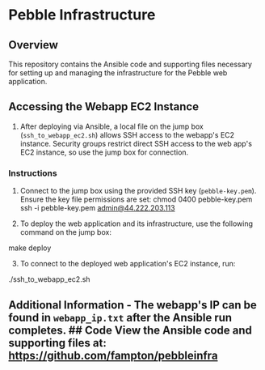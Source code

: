 # Pebble Infrastructure

## Overview
This repository contains the Ansible code and supporting files necessary for setting up and managing the infrastructure for the Pebble web application.

## Accessing the Webapp EC2 Instance
1. After deploying via Ansible, a local file on the jump box (`ssh_to_webapp_ec2.sh`) allows SSH access to the webapp's EC2 instance. Security groups restrict direct SSH access to the web app's EC2 instance, so use the jump box for connection.

### Instructions
1. Connect to the jump box using the provided SSH key (`pebble-key.pem`). Ensure the key file permissions are set:
chmod 0400 pebble-key.pem ssh -i pebble-key.pem admin@44.222.203.113

2. To deploy the web application and its infrastructure, use the following command on the jump box:

make deploy

3. To connect to the deployed web application's EC2 instance, run:

./ssh_to_webapp_ec2.sh

## Additional Information - The webapp's IP can be found in `webapp_ip.txt` after the Ansible run completes.  ## Code View the Ansible code and supporting files at: https://github.com/fampton/pebbleinfra
